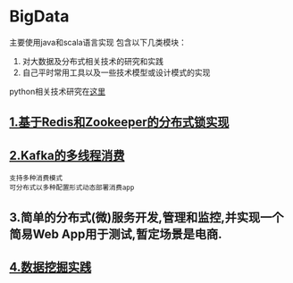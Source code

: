 # BigData
主要使用java和scala语言实现
包含以下几类模块：
1. 对大数据及分布式相关技术的研究和实践  
2. 自己平时常用工具以及一些技术模型或设计模式的实现

python相关技术研究在[这里](https://github.com/huangjianqin/MLandDM)

## [1.基于Redis和Zookeeper的分布式锁实现](https://github.com/huangjianqin/DistributedLock)

## [2.Kafka的多线程消费](https://github.com/huangjianqin/Kafka-Multithread)
    支持多种消费模式  
    可分布式以多种配置形式动态部署消费app

## 3.简单的分布式(微)服务开发,管理和监控,并实现一个简易Web App用于测试,暂定场景是电商.

## [4.数据挖掘实践](https://github.com/huangjianqin/BigData/tree/master/BigData-Project)